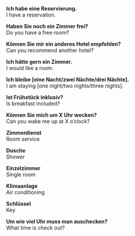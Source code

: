 **Ich habe eine Reservierung.**  
I have a reservation. 

**Haben Sie noch ein Zimmer frei?**  
Do you have a free room? 

**Können Sie mir ein anderes Hotel empfehlen?**  
Can you recommend another hotel? 

**Ich hätte gern ein Zimmer.**  
I would like a room. 

**Ich bleibe [eine Nacht/zwei Nächte/drei Nächte].**  
I am staying [one night/two nights/three nights]. 

**Ist Frühstück inklusiv?**  
Is breakfast included? 

**Können Sie mich um X Uhr wecken?**  
Can you wake me up at X o’clock?   

**Zimmerdienst**  
Room service 

**Dusche**  
Shower 

**Einzelzimmer**  
Single room

**Klimaanlage**  
Air conditioning 

**Schlüssel**  
Key 

**Um wie viel Uhr muss man auschecken?**  
What time is check out?
